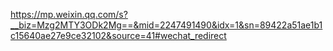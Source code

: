 https://mp.weixin.qq.com/s?__biz=Mzg2MTY3ODk2Mg==&mid=2247491490&idx=1&sn=89422a51ae1b1c15640ae27e9ce32102&source=41#wechat_redirect